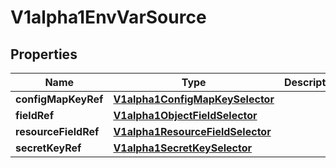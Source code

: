 

# V1alpha1EnvVarSource

## Properties

Name | Type | Description | Notes
------------ | ------------- | ------------- | -------------
**configMapKeyRef** | [**V1alpha1ConfigMapKeySelector**](V1alpha1ConfigMapKeySelector.md) |  |  [optional]
**fieldRef** | [**V1alpha1ObjectFieldSelector**](V1alpha1ObjectFieldSelector.md) |  |  [optional]
**resourceFieldRef** | [**V1alpha1ResourceFieldSelector**](V1alpha1ResourceFieldSelector.md) |  |  [optional]
**secretKeyRef** | [**V1alpha1SecretKeySelector**](V1alpha1SecretKeySelector.md) |  |  [optional]



